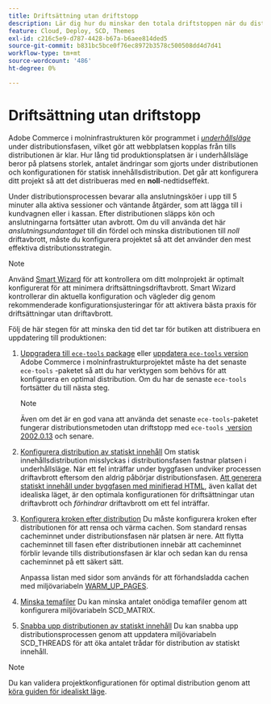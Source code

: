 ```yaml
---
title: Driftsättning utan driftstopp
description: Lär dig hur du minskar den totala driftstoppen när du distribuerar Adobe Commerce i molninfrastrukturprojekt.
feature: Cloud, Deploy, SCD, Themes
exl-id: c216c5e9-d787-4428-b67a-b6aee814ded5
source-git-commit: b831bc5bce0f76ec8972b3578c500508dd4d7d41
workflow-type: tm+mt
source-wordcount: '486'
ht-degree: 0%

---
```


# Driftsättning utan driftstopp

Adobe Commerce i molninfrastrukturen kör programmet i [_underhållsläge_](https://experienceleague.adobe.com/docs/commerce-operations/configuration-guide/setup/application-modes.html?lang=sv-SE#production-mode) under distributionsfasen, vilket gör att webbplatsen kopplas från tills distributionen är klar. Hur lång tid produktionsplatsen är i underhållsläge beror på platsens storlek, antalet ändringar som gjorts under distributionen och konfigurationen för statisk innehållsdistribution. Det går att konfigurera ditt projekt så att det distribueras med en **noll**-nedtidseffekt.

Under distributionsprocessen bevarar alla anslutningsköer i upp till 5 minuter alla aktiva sessioner och väntande åtgärder, som att lägga till i kundvagnen eller i kassan. Efter distributionen släpps kön och anslutningarna fortsätter utan avbrott. Om du vill använda det här _anslutningsundantaget_ till din fördel och minska distributionen till _noll_ driftavbrott, måste du konfigurera projektet så att det använder den mest effektiva distributionsstrategin.

>[!NOTE]
>
>Använd [Smart Wizard](smart-wizards.md) för att kontrollera om ditt molnprojekt är optimalt konfigurerat för att minimera driftsättningsdriftavbrott. Smart Wizard kontrollerar din aktuella konfiguration och vägleder dig genom rekommenderade konfigurationsjusteringar för att aktivera bästa praxis för driftsättningar utan driftavbrott.

Följ de här stegen för att minska den tid det tar för butiken att distribuera en uppdatering till produktionen:

1. [Uppgradera till `ece-tools` package](../dev-tools/install-package.md) eller [uppdatera `ece-tools` version](../dev-tools/update-package.md)
Adobe Commerce i molninfrastrukturprojektet måste ha det senaste `ece-tools` -paketet så att du har verktygen som behövs för att konfigurera en optimal distribution. Om du har de senaste `ece-tools` fortsätter du till nästa steg.

   >[!NOTE]
   >
   >Även om det är en god vana att använda det senaste `ece-tools`-paketet fungerar distributionsmetoden utan driftstopp med `ece-tools` [&#x200B; version 2002.0.13](../release-notes/cloud-release-archive.md#v2002013) och senare.

1. [Konfigurera distribution av statiskt innehåll](static-content.md)
Om statisk innehållsdistribution misslyckas i distributionsfasen fastnar platsen i underhållsläge. När ett fel inträffar under byggfasen undviker processen driftavbrott eftersom den aldrig påbörjar distributionsfasen. [Att generera statiskt innehåll under byggfasen med minifierad HTML](static-content.md#setting-the-scd-on-build), även kallat det idealiska läget, är den optimala konfigurationen för driftsättningar utan driftavbrott och _förhindrar_ driftavbrott om ett fel inträffar.

1. [Konfigurera kroken efter distribution](../application/hooks-property.md)
Du måste konfigurera kroken efter distributionen för att rensa och värma cachen. Som standard rensas cacheminnet under distributionsfasen när platsen är nere. Att flytta cacheminnet till fasen efter distributionen innebär att cacheminnet förblir levande tills distributionsfasen är klar och sedan kan du rensa cacheminnet på ett säkert sätt.

   Anpassa listan med sidor som används för att förhandsladda cachen med miljövariabeln [WARM_UP_PAGES](../environment/variables-post-deploy.md#warmuppages).

1. [Minska temafiler](../environment/variables-deploy.md#scdmatrix)
Du kan minska antalet onödiga temafiler genom att konfigurera miljövariabeln SCD\_MATRIX.

1. [Snabba upp distributionen av statiskt innehåll](../environment/variables-deploy.md#scdthreads)
Du kan snabba upp distributionsprocessen genom att uppdatera miljövariabeln SCD\_THREADS för att öka antalet trådar för distribution av statiskt innehåll.

>[!NOTE]
>
>Du kan validera projektkonfigurationen för optimal distribution genom att [köra guiden för idealiskt läge](smart-wizards.md#verifying-an-ideal-configuration).
